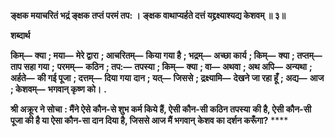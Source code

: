 **ङ्क्षक मयाचरितं भद्रं ङ्क्षक तप्तं परमं तप: ।** **ङ्क्षक वाथाप्यर्हते दत्तं यद्द्रक्ष्याश्यद्य केशवम् ॥ ३॥** 

**शब्दार्थ** 

**किम्—** **क्या** **; मया—** **मेरे द्वारा** **; आचरितम्—** **किया गया है** **; भद्रम्—** **अच्छा कार्य** **; किम्—** **क्या** **; तप्तम्—** **ताप सहा गया** **;** **परमम्—** **कठिन** **; तप:—** **तपस्या** **; किम्—** **क्या** **; वा—** **अथवा** **; अथ अपि—** **अन्यथा** **; अर्हते—** **की गई पूजा** **; दत्तम्—** **दिया गया** **दान** **; यत्—** **जिससे** **; द्रक्ष्यामि—** **देखने जा रहा हूँ** **; अद्य—** **आज** **; केशवम्—** **भगवान् कृष्ण को।** **.** 

**श्री अक्रूर ने सोचा** **: मैंने ऐसे कौन-से शुभ कर्म किये हैं, ऐसी कौन-सी कठिन तपस्या** **की है, ऐसी कौन-सी पूजा की है या ऐसा कौन-सा दान दिया है, जिससे आज मैं भगवान्** **केशव का दर्शन करूँगा?** **** 